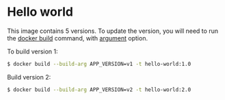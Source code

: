 # Hello world

This image contains 5 versions. To update the version, you will need to run the [docker build](https://docs.docker.com/engine/reference/commandline/build/) command, with [argument](https://docs.docker.com/engine/reference/commandline/build/#set-build-time-variables---build-arg) option.

To build version 1:

```bash
$ docker build --build-arg APP_VERSION=v1 -t hello-world:1.0
```
Build version 2:
```bash
$ docker build --build-arg APP_VERSION=v2 -t hello-world:2.0
```